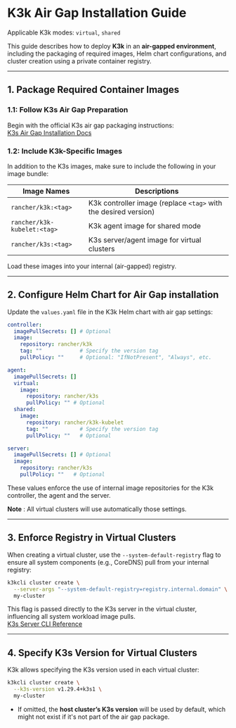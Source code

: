# K3k Air Gap Installation Guide

Applicable K3k modes: `virtual`, `shared`

This guide describes how to deploy **K3k** in an **air-gapped environment**, including the packaging of required images, Helm chart configurations, and cluster creation using a private container registry.

---

## 1. Package Required Container Images

### 1.1: Follow K3s Air Gap Preparation

Begin with the official K3s air gap packaging instructions:  
[K3s Air Gap Installation Docs](https://docs.k3s.io/installation/airgap)

### 1.2: Include K3k-Specific Images

In addition to the K3s images, make sure to include the following in your image bundle:

| Image Names                 | Descriptions                                                    |
| --------------------------- | --------------------------------------------------------------- |
| `rancher/k3k:<tag>`         | K3k controller image (replace `<tag>` with the desired version) |
| `rancher/k3k-kubelet:<tag>` | K3k agent image for shared mode                                 |
| `rancher/k3s:<tag>`         | K3s server/agent image for virtual clusters                     |

Load these images into your internal (air-gapped) registry.

---

## 2. Configure Helm Chart for Air Gap installation

Update the `values.yaml` file in the K3k Helm chart with air gap settings:

```yaml
controller:
  imagePullSecrets: [] # Optional
  image:
    repository: rancher/k3k
    tag: ""            # Specify the version tag
    pullPolicy: ""     # Optional: "IfNotPresent", "Always", etc.

agent:
  imagePullSecrets: []
  virtual:
    image:
      repository: rancher/k3s
      pullPolicy: "" # Optional
  shared:
    image:
      repository: rancher/k3k-kubelet
      tag: ""          # Specify the version tag
      pullPolicy: ""   # Optional

server:
  imagePullSecrets: [] # Optional
  image:
    repository: rancher/k3s
    pullPolicy: ""   # Optional
```

These values enforce the use of internal image repositories for the K3k controller, the agent and the server.

**Note** : All virtual clusters will use automatically those settings. 

---

## 3. Enforce Registry in Virtual Clusters

When creating a virtual cluster, use the `--system-default-registry` flag to ensure all system components (e.g., CoreDNS) pull from your internal registry:

```bash
k3kcli cluster create \
  --server-args "--system-default-registry=registry.internal.domain" \
  my-cluster
```

This flag is passed directly to the K3s server in the virtual cluster, influencing all system workload image pulls.  
[K3s Server CLI Reference](https://docs.k3s.io/cli/server#k3s-server-cli-help)

---

## 4. Specify K3s Version for Virtual Clusters

K3k allows specifying the K3s version used in each virtual cluster:

```bash
k3kcli cluster create \
  --k3s-version v1.29.4+k3s1 \
  my-cluster
```

- If omitted, the **host cluster’s K3s version** will be used by default, which might not exist if it's not part of the air gap package.
